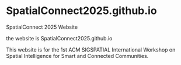# SpatialConnect2025.github.io
SpatialConnect 2025 Website

the website is SpatialConnect2025.github.io

This website is for the 1st ACM SIGSPATIAL International Workshop on Spatial Intelligence for Smart and Connected Communities.
